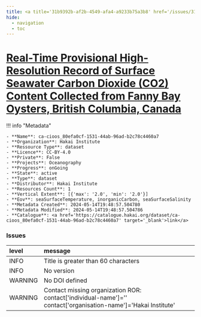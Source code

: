 ```yaml
---
title: <a title='31b9392b-af2b-4549-afa4-a9233b75a3b8' href='/issues/31b9392b-af2b-4549-afa4-a9233b75a3b8/' target='_blank'>Real-Time Provisional High-Resolution Record of Surface Seawater Carbon Dioxide (CO2) Content Collected from Fanny Bay Oysters, British Columbia, Canada</a>
hide:
  - navigation
  - toc
---
```


# <a title='31b9392b-af2b-4549-afa4-a9233b75a3b8' href='/issues/31b9392b-af2b-4549-afa4-a9233b75a3b8/' target='_blank'>Real-Time Provisional High-Resolution Record of Surface Seawater Carbon Dioxide (CO2) Content Collected from Fanny Bay Oysters, British Columbia, Canada</a>

<div id='map'></div>

!!! info "Metadata"
    
    - **Name**: ca-cioos_80efa0cf-1531-44ab-96ad-b2c78c4460a7 
    - **Organization**: Hakai Institute 
    - **Ressource Type**: dataset 
    - **Licence**: CC-BY-4.0 
    - **Private**: False 
    - **Projects**: Oceanography 
    - **Progress**: onGoing 
    - **State**: active 
    - **Type**: dataset 
    - **Distributor**: Hakai Institute 
    - **Resources Count**: 1 
    - **Vertical Extent**: [{'max': '2.0', 'min': '2.0'}] 
    - **Eov**: seaSurfaceTemperature, inorganicCarbon, seaSurfaceSalinity 
    - **Metadata Created**: 2024-05-14T19:48:57.504780 
    - **Metadata Modified**: 2024-05-14T19:48:57.504786 
    - **Catalogue**: <a href='https://catalogue.hakai.org/dataset/ca-cioos_80efa0cf-1531-44ab-96ad-b2c78c4460a7' target='_blank'>link</a> 

### Issues

| level   | message                                                                                                         |
|:--------|:----------------------------------------------------------------------------------------------------------------|
| INFO    | Title is greater than 60 characters                                                                             |
| INFO    | No version                                                                                                      |
| WARNING | No DOI defined                                                                                                  |
| WARNING | Contact missing organization ROR:  contact['individual-name']='' contact['organisation-name']='Hakai Institute' |

<script>
   document.addEventListener("DOMContentLoaded", function() {
    var map = L.map('map').setView([51.505, -125.09], 5);
    L.tileLayer('https://tile.openstreetmap.org/{z}/{x}/{y}.png', {
        maxZoom: 19,
        attribution: '&copy; <a href="http://www.openstreetmap.org/copyright">OpenStreetMap</a>'
    }).addTo(map);
    var geojsonFeature = {
        "type": "Feature",
        "properties": {
            "name" : "<a title='31b9392b-af2b-4549-afa4-a9233b75a3b8' href='/issues/31b9392b-af2b-4549-afa4-a9233b75a3b8/' target='_blank'>Real-Time Provisional High-Resolution Record of Surface Seawater Carbon Dioxide (CO2) Content Collected from Fanny Bay Oysters, British Columbia, Canada</a>"
        },
        "geometry": {'type': 'Point', 'coordinates': [-124.7927, 49.4716]}
    }
    L.geoJSON(geojsonFeature).addTo(map);
   })
</script>